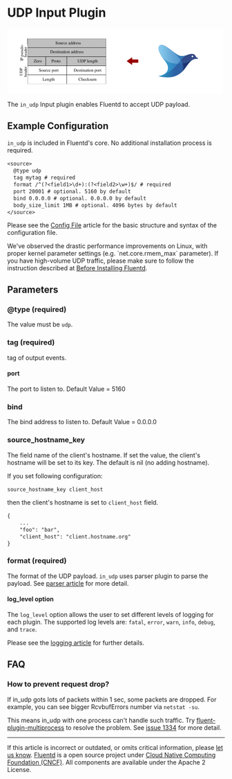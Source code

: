 # UDP Input Plugin

![](/images/plugins/input/udp.png)

The `in_udp` Input plugin enables Fluentd to accept UDP payload.


## Example Configuration

`in_udp` is included in Fluentd's core. No additional installation
process is required.

``` {.CodeRay}
<source>
  @type udp
  tag mytag # required
  format /^(?<field1>\d+):(?<field2>\w+)$/ # required
  port 20001 # optional. 5160 by default
  bind 0.0.0.0 # optional. 0.0.0.0 by default
  body_size_limit 1MB # optional. 4096 bytes by default
</source>
```
Please see the [Config File](/configuration/config-file.md) article for the basic
structure and syntax of the configuration file.

We've observed the drastic performance improvements on Linux, with
proper kernel parameter settings (e.g. \`net.core.rmem\_max\`
parameter). If you have high-volume UDP traffic, please make sure to
follow the instruction described at [Before Installing Fluentd](/articles/before-install.md).

## Parameters

### \@type (required)

The value must be `udp`.

### tag (required)

tag of output events.

#### port

The port to listen to. Default Value = 5160

### bind

The bind address to listen to. Default Value = 0.0.0.0

### source\_hostname\_key

The field name of the client's hostname. If set the value, the client's
hostname will be set to its key. The default is nil (no adding
hostname).

If you set following configuration:

``` {.CodeRay}
source_hostname_key client_host
```

then the client's hostname is set to `client_host` field.

``` {.CodeRay}
{
    ...
    "foo": "bar",
    "client_host": "client.hostname.org"
}
```

### format (required)

The format of the UDP payload. `in_udp` uses parser plugin to parse the
payload. See [parser article](/plugins/parser/README.md) for more detail.

#### log\_level option

The `log_level` option allows the user to set different levels of
logging for each plugin. The supported log levels are: `fatal`, `error`,
`warn`, `info`, `debug`, and `trace`.

Please see the [logging article](/deployment/logging.md) for further details.

## FAQ

### How to prevent request drop?

If in\_udp gots lots of packets within 1 sec, some packets are dropped.
For example, you can see bigger RcvbufErrors number via `netstat -su`.

This means in\_udp with one process can't handle such traffic. Try
[fluent-plugin-multiprocess](https://github.com/fluent/fluent-plugin-multiprocess)
to resolve the problem. See [issue 1334](https://github.com/fluent/fluentd/issues/1334) for more detail.


------------------------------------------------------------------------

If this article is incorrect or outdated, or omits critical information, please [let us know](https://github.com/fluent/fluentd-docs/issues?state=open).
[Fluentd](http://www.fluentd.org/) is a open source project under [Cloud Native Computing Foundation (CNCF)](https://cncf.io/). All components are available under the Apache 2 License.
